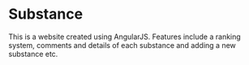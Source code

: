 # Substance

This is a website created using AngularJS. Features include a ranking system, comments and details of each substance and adding a new substance etc.
